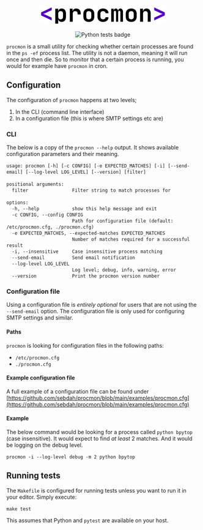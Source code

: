 <p align="center">
<img src="https://github.com/sebdah/procmon/blob/main/images/procmon.png?raw=true" alt="procmon logo"><br /><br />
<img src="https://github.com/sebdah/procmon/actions/workflows/python-package.yml/badge.svg" alt="Python tests badge">
</p>

`procmon` is a small utility for checking whether certain processes are found in the `ps -ef` process list. The utility is not a daemon, meaning it will run once and then die. So to monitor that a certain process is running, you would for example have `procmon` in cron.

## Configuration

The configuration of `procmon` happens at two levels; 

1. In the CLI (command line interface)
2. In a configuration file (this is where SMTP settings etc are)

### CLI

The below is a copy of the `procmon --help` output. It shows available configuration parameters and their meaning.

    usage: procmon [-h] [-c CONFIG] [-e EXPECTED_MATCHES] [-i] [--send-email] [--log-level LOG_LEVEL] [--version] [filter]

    positional arguments:
      filter                Filter string to match processes for
    
    options:
      -h, --help            show this help message and exit
      -c CONFIG, --config CONFIG
                            Path for configuration file (default: /etc/procmon.cfg, ./procmon.cfg)
      -e EXPECTED_MATCHES, --expected-matches EXPECTED_MATCHES
                            Number of matches required for a successful result
      -i, --insensitive     Case insensitive process matching
      --send-email          Send email notification
      --log-level LOG_LEVEL
                            Log level; debug, info, warning, error
      --version             Print the procmon version number

### Configuration file

Using a configuration file is _entirely optional_ for users that are not using the `--send-email` option. The configuration file is only used for configuring SMTP settings and similar.

#### Paths

`procmon` is looking for configuration files in the following paths:

- `/etc/procmon.cfg`
- `./procmon.cfg`

#### Example configuration file

A full example of a configuration file can be found under [https://github.com/sebdah/procmon/blob/main/examples/procmon.cfg](https://github.com/sebdah/procmon/blob/main/examples/procmon.cfg)

#### Example

The below command would be looking for a process called `python bpytop` (case insensitive). It would expect to find _at least_ 2 matches. And it would be logging on the debug level.

    procmon -i --log-level debug -m 2 python bpytop

## Running tests

The `Makefile` is configured for running tests unless you want to run it in your editor. Simply execute:

    make test

This assumes that Python and `pytest` are available on your host.
